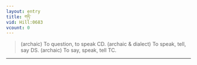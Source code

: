 ```yaml
---
layout: entry
title: གཏི་
vid: Hill:0683
vcount: 0
---
```

> (archaic) To question, to speak CD\. (archaic & dialect) To speak, tell, say DS\. (archaic) To say, speak, tell TC\.


---


